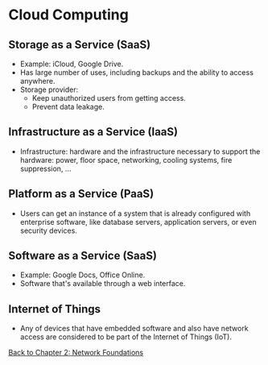 # Cloud Computing

## Storage as a Service (SaaS)

- Example: iCloud, Google Drive.
- Has large number of uses, including backups and the ability to access anywhere.
- Storage provider:
    - Keep unauthorized users from getting access.
    - Prevent data leakage.

## Infrastructure as a Service (IaaS)

- Infrastructure: hardware and the infrastructure necessary to support the hardware: power, floor space, networking, cooling systems, fire suppression, ...

## Platform as a Service (PaaS)

- Users can get an instance of a system that is already configured with enterprise software, like database servers, application servers, or even security devices.

## Software as a Service (SaaS)

- Example: Google Docs, Office Online.
- Software that's available through a web interface.

## Internet of Things

- Any of devices that have embedded software and also have network access are considered to be part of the Internet of Things (IoT).


[Back to Chapter 2: Network Foundations](../ceh.md#chapter%202%20network%20foundations)